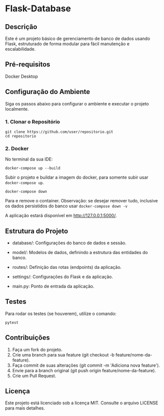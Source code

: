# Flask-Database

## Descrição

Este é um projeto básico de gerenciamento de banco de dados usando Flask, 
estruturado de forma modular para fácil manutenção e escalabilidade. 

## Pré-requisitos

Docker Desktop

## Configuração do Ambiente

Siga os passos abaixo para configurar o ambiente e executar o projeto localmente.

### 1. Clonar o Repositório

````
git clone https://github.com/user/repositorio.git
cd repositorio
````
### 2. Docker

No terminal da sua IDE:

````
docker-compose up --build
````
Subir o projeto e buildar a imagem do docker, para somente subir usar `docker-compose up`.

````
docker-compose down
````
Para e remove o container. Observação: se desejar remover tudo, inclusive os dados persistidos do banco usar `docker-compose down -v`



A aplicação estará disponível em http://127.0.0.1:5000/.


## Estrutura do Projeto

* database/: Configurações do banco de dados e sessão.

* model/: Modelos de dados, definindo a estrutura das entidades do banco.

* routes/: Definição das rotas (endpoints) da aplicação.

* settings/: Configurações do Flask e da aplicação.

* main.py: Ponto de entrada da aplicação.

## Testes

Para rodar os testes (se houverem), utilize o comando:

````
pytest
````

## Contribuições

1. Faça um fork do projeto.
2. Crie uma branch para sua feature (git checkout -b feature/nome-da-feature).
3. Faça commit de suas alterações (git commit -m 'Adiciona nova feature').
4. Envie para a branch original (git push origin feature/nome-da-feature).
5. Crie um Pull Request.

## Licença

Este projeto está licenciado sob a licença MIT. Consulte o arquivo LICENSE para mais detalhes.

